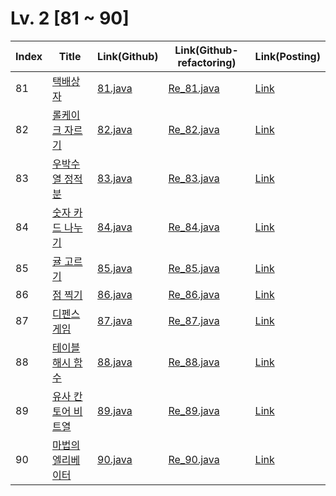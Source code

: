 # Lv. 2 \[81 ~ 90]

| Index | Title | Link(Github) | Link(Github-refactoring) | Link(Posting) |
|----|----|----|----|----|
| 81 | [택배상자](https://school.programmers.co.kr/learn/courses/30/lessons/131704) | [81.java](https://github.com/2384320/Programmers-Algorithm/blob/main/Lv.2/81~90/81.java) | [Re_81.java](https://github.com/2384320/Programmers-Algorithm/blob/main/Lv.2/81~90/Re_81.java) | [Link](https://swift-badge-161.notion.site/Lv-2-081-881d8d3f80e5439d95afb398ac704c6f?pvs=4) |
| 82 | [롤케이크 자르기](https://school.programmers.co.kr/learn/courses/30/lessons/132265) | [82.java](https://github.com/2384320/Programmers-Algorithm/blob/main/Lv.2/81~90/82.java) | [Re_82.java](https://github.com/2384320/Programmers-Algorithm/blob/main/Lv.2/81~90/Re_82.java) | [Link](https://swift-badge-161.notion.site/Lv-2-082-cff95404e3214387bb48cbd603fe2e76?pvs=4) |
| 83 | [우박수열 정적분](https://school.programmers.co.kr/learn/courses/30/lessons/134239) | [83.java](https://github.com/2384320/Programmers-Algorithm/blob/main/Lv.2/81~90/83.java) | [Re_83.java](https://github.com/2384320/Programmers-Algorithm/blob/main/Lv.2/81~90/Re_83.java) | [Link](https://swift-badge-161.notion.site/Lv-2-083-9a0d4e40a28947cdb914a3b881c8ddc2?pvs=4) |
| 84 | [숫자 카드 나누기](https://school.programmers.co.kr/learn/courses/30/lessons/135807) | [84.java](https://github.com/2384320/Programmers-Algorithm/blob/main/Lv.2/81~90/84.java) | [Re_84.java](https://github.com/2384320/Programmers-Algorithm/blob/main/Lv.2/81~90/Re_84.java) | [Link](https://swift-badge-161.notion.site/Lv-2-084-a2e38cbbc3fe4d5eb4518d14038b07ae?pvs=4) |
| 85 | [귤 고르기](https://school.programmers.co.kr/learn/courses/30/lessons/138476) | [85.java](https://github.com/2384320/Programmers-Algorithm/blob/main/Lv.2/81~90/85.java) | [Re_85.java](https://github.com/2384320/Programmers-Algorithm/blob/main/Lv.2/81~90/Re_85.java) | [Link](https://swift-badge-161.notion.site/Lv-2-085-485e468627e04a13bbb98d1a2438d828?pvs=4) |
| 86 | [점 찍기](https://school.programmers.co.kr/learn/courses/30/lessons/140107) | [86.java](https://github.com/2384320/Programmers-Algorithm/blob/main/Lv.2/81~90/86.java) | [Re_86.java](https://github.com/2384320/Programmers-Algorithm/blob/main/Lv.2/81~90/Re_86.java) | [Link](https://swift-badge-161.notion.site/Lv-2-086-f6a7342627cb48aa86dd5eab2df1ab2d?pvs=4) |
| 87 | [디펜스 게임](https://school.programmers.co.kr/learn/courses/30/lessons/142085) | [87.java](https://github.com/2384320/Programmers-Algorithm/blob/main/Lv.2/81~90/87.java) | [Re_87.java](https://github.com/2384320/Programmers-Algorithm/blob/main/Lv.2/81~90/Re_87.java) | [Link]() |
| 88 | [테이블 해시 함수](https://school.programmers.co.kr/learn/courses/30/lessons/147354) | [88.java](https://github.com/2384320/Programmers-Algorithm/blob/main/Lv.2/81~90/88.java) | [Re_88.java](https://github.com/2384320/Programmers-Algorithm/blob/main/Lv.2/81~90/Re_88.java) | [Link]() |
| 89 | [유사 칸토어 비트열](https://school.programmers.co.kr/learn/courses/30/lessons/148652) | [89.java](https://github.com/2384320/Programmers-Algorithm/blob/main/Lv.2/81~90/89.java) | [Re_89.java](https://github.com/2384320/Programmers-Algorithm/blob/main/Lv.2/81~90/Re_89.java) | [Link]() |
| 90 | [마법의 엘리베이터](https://school.programmers.co.kr/learn/courses/30/lessons/148653) | [90.java](https://github.com/2384320/Programmers-Algorithm/blob/main/Lv.2/81~90/90.java) | [Re_90.java](https://github.com/2384320/Programmers-Algorithm/blob/main/Lv.2/81~90/Re_90.java) | [Link]() |